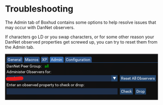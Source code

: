 # Troubleshooting

 The Admin tab of Boxhud contains some options to help resolve issues that may occur with DanNet observers. 
 
 If characters go LD or you swap characters, or for some other reason your DanNet observed properties get screwed up, you can try to reset them from the Admin tab.

 ![](../images/boxhud/admin.png)
